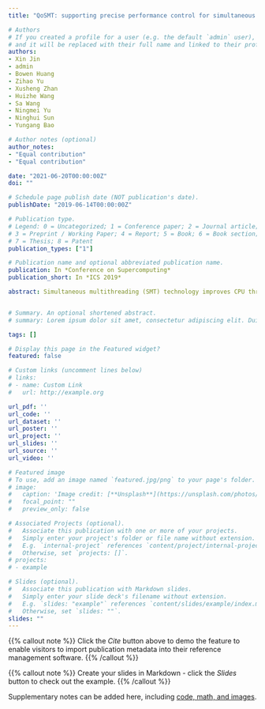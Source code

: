 ```yaml
---
title: "QoSMT: supporting precise performance control for simultaneous multithreading architecture"

# Authors
# If you created a profile for a user (e.g. the default `admin` user), write the username (folder name) here 
# and it will be replaced with their full name and linked to their profile.
authors:
- Xin Jin
- admin
- Bowen Huang
- Zihao Yu
- Xusheng Zhan
- Huizhe Wang
- Sa Wang
- Ningmei Yu
- Ninghui Sun
- Yungang Bao

# Author notes (optional)
author_notes:
- "Equal contribution"
- "Equal contribution"

date: "2021-06-20T00:00:00Z"
doi: ""

# Schedule page publish date (NOT publication's date).
publishDate: "2019-06-14T00:00:00Z"

# Publication type.
# Legend: 0 = Uncategorized; 1 = Conference paper; 2 = Journal article;
# 3 = Preprint / Working Paper; 4 = Report; 5 = Book; 6 = Book section;
# 7 = Thesis; 8 = Patent
publication_types: ["1"]

# Publication name and optional abbreviated publication name.
publication: In *Conference on Supercomputing*
publication_short: In *ICS 2019*

abstract: Simultaneous multithreading (SMT) technology improves CPU throughput, but also causes unpredictable performance fluctuations for co-located workloads. Although recent major SMT processors have adopted some techniques to promote hardware support for quality-of-service (QoS), achieving both precise performance control and high throughput on SMT architectures is still a challenging open problem. In this paper, we perform some comprehensive experiments on real SMT systems and cycle-accurate simulators. From these experiments, we observe that almost all in-core resources may suffer from severe contention as workloads vary. We consider this observation as the fundamental reason leading to the challenging problem above. Thus, we introduce QoSMT, a novel hardware scheme that leverages a closed-loop controlling mechanism to enforce precise performance control for specific targets, e.g. achieving 85%, 90% or 95% of the performance of a workload running alone respectively. We implement a prototype on GEM5 simulator. Experimental results show that the control error is only 1.4%, 0.5% and 3.6%.


# Summary. An optional shortened abstract.
# summary: Lorem ipsum dolor sit amet, consectetur adipiscing elit. Duis posuere tellus ac convallis placerat. Proin tincidunt magna sed ex sollicitudin condimentum.

tags: []

# Display this page in the Featured widget?
featured: false

# Custom links (uncomment lines below)
# links:
# - name: Custom Link
#   url: http://example.org

url_pdf: ''
url_code: ''
url_dataset: ''
url_poster: ''
url_project: ''
url_slides: ''
url_source: ''
url_video: ''

# Featured image
# To use, add an image named `featured.jpg/png` to your page's folder. 
# image:
#   caption: 'Image credit: [**Unsplash**](https://unsplash.com/photos/pLCdAaMFLTE)'
#   focal_point: ""
#   preview_only: false

# Associated Projects (optional).
#   Associate this publication with one or more of your projects.
#   Simply enter your project's folder or file name without extension.
#   E.g. `internal-project` references `content/project/internal-project/index.md`.
#   Otherwise, set `projects: []`.
# projects:
# - example

# Slides (optional).
#   Associate this publication with Markdown slides.
#   Simply enter your slide deck's filename without extension.
#   E.g. `slides: "example"` references `content/slides/example/index.md`.
#   Otherwise, set `slides: ""`.
slides: ""
---
```


{{% callout note %}}
Click the *Cite* button above to demo the feature to enable visitors to import publication metadata into their reference management software.
{{% /callout %}}

{{% callout note %}}
Create your slides in Markdown - click the *Slides* button to check out the example.
{{% /callout %}}

Supplementary notes can be added here, including [code, math, and images](https://wowchemy.com/docs/writing-markdown-latex/).
